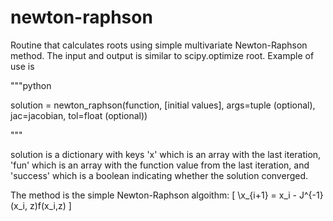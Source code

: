 # newton-raphson
Routine that calculates roots using simple multivariate Newton-Raphson method. The input and output is similar to scipy.optimize root. Example of use is

"""python

  solution = newton_raphson(function, [initial values], args=tuple (optional), jac=jacobian, tol=float (optional))

"""

solution is a dictionary with keys 'x' which is an array with the last iteration, 'fun' which is an array with the function value from the last iteration, and 'success' which is a boolean indicating whether the solution converged.

The method is the simple Newton-Raphson algoithm:
\[
  \x_{i+1} = x_i - J^{-1}(x_i, z)f(x_i,z)
\]
